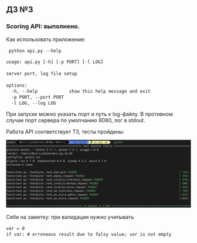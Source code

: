 ## ДЗ №3

### Scoring API: выполнено.

Как использовать приложение:

```commandline
 python api.py --help
```

```text
usage: api.py [-h] [-p PORT] [-l LOG]

server port, log file setup

options:
  -h, --help            show this help message and exit
  -p PORT, --port PORT
  -l LOG, --log LOG
```

При запуске можно указать порт и путь к log-файлу.
В противном случае  порт сервера по умолчанию 8080, лог в stdout.

Работа API соответствует ТЗ, тесты пройдены:

[<img src="images/img_01.png" width="1000"/>](images/img_01.png)

Себе на заметку: при валидации нужно учитывать

```code
var = 0
if var: # erroneous result due to falsy value; var is not empty
```
